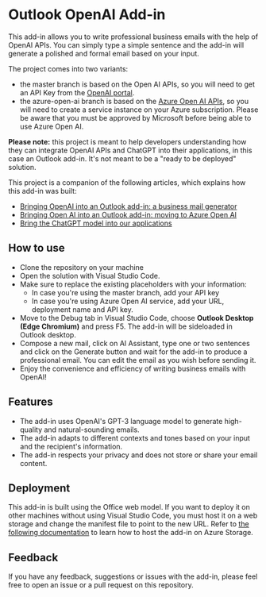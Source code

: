 # Outlook OpenAI Add-in

This add-in allows you to write professional business emails with the help of OpenAI APIs. You can simply type a simple sentence and the add-in will generate a polished and formal email based on your input.

The project comes into two variants:

- the master branch is based on the Open AI APIs, so you will need to get an API Key from the [OpenAI portal](https://platform.openai.com/overview).
- the azure-open-ai branch is based on the [Azure Open AI APIs](https://azure.microsoft.com/en-us/products/cognitive-services/openai-service), so you will need to create a service instance on your Azure subscription. Please be aware that you must be approved by Microsoft before being able to use Azure Open AI.

**Please note:** this project is meant to help developers understanding how they can integrate OpenAI APIs and ChatGPT into their applications, in this case an Outlook add-in. It's not meant to be a "ready to be deployed" solution.

This project is a companion of the following articles, which explains how this add-in was built:

- [Bringing OpenAI into an Outlook add-in: a business mail generator](https://techcommunity.microsoft.com/t5/modern-work-app-consult-blog/bringing-openai-into-an-outlook-add-in-a-business-mail-generator/ba-p/3743099)
- [Bringing Open AI into an Outlook add-in: moving to Azure Open AI](https://techcommunity.microsoft.com/t5/modern-work-app-consult-blog/bringing-openai-into-an-outlook-add-in-a-business-mail-generator/ba-p/3743099)
- [Bring the ChatGPT model into our applications](https://techcommunity.microsoft.com/t5/modern-work-app-consult-blog/bring-the-chatgpt-model-into-our-applications/ba-p/3766574)

## How to use

- Clone the repository on your machine
- Open the solution with Visual Studio Code.
- Make sure to replace the existing placeholders with your information:
  - In case you're using the master branch, add your API key
  - In case you're using Azure Open AI service, add your URL, deployment name and API key.
- Move to the Debug tab in Visual Studio Code, choose **Outlook Desktop (Edge Chromium)** and press F5. The add-in will be sideloaded in Outlook desktop.
- Compose a new mail, click on AI Assistant, type one or two sentences and click on the Generate button and wait for the add-in to produce a professional email. You can edit the email as you wish before sending it.
- Enjoy the convenience and efficiency of writing business emails with OpenAI!

## Features

- The add-in uses OpenAI's GPT-3 language model to generate high-quality and natural-sounding emails.
- The add-in adapts to different contexts and tones based on your input and the recipient's information.
- The add-in respects your privacy and does not store or share your email content.

## Deployment

This add-in is built using the Office web model. If you want to deploy it on other machines without using Visual Studio Code, you must host it on a web storage and change the manifest file to point to the new URL. Refer to [the following documentation](https://learn.microsoft.com/en-us/office/dev/add-ins/publish/publish-add-in-vs-code) to learn how to host the add-in on Azure Storage.

## Feedback

If you have any feedback, suggestions or issues with the add-in, please feel free to open an issue or a pull request on this repository.
